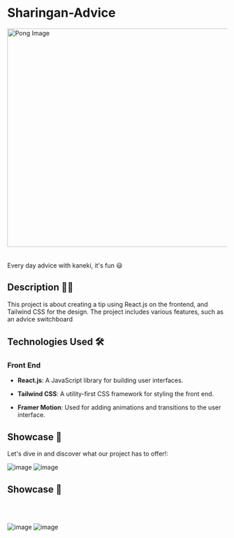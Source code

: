 ﻿# Sharingan-Advice

<img src="https://github.com/IlyassEzzam/Sharingan-Advice/assets/110631781/e89b20e2-349a-4952-9af5-190e927ce881" width="1000" height="500" alt="Pong Image" >
</br></br></br>
Every day advice with kaneki, it's fun 😃


## Description :man_technologist:

This project is about creating a tip using React.js on the frontend, and Tailwind CSS for the design. The project includes various features, such as an advice switchboard




## Technologies Used :hammer_and_wrench:
 

   ### Front End

  * **React.js**: A JavaScript library for building user interfaces.

  * **Tailwind CSS**: A utility-first CSS framework for styling the front end.

  * **Framer Motion**: Used for adding animations and transitions to the user interface.


## Showcase :sparkler:

Let's dive in and discover what our project has to offer!:

<img src="https://github.com/IlyassEzzam/Sharingan-Advice/assets/110631781/d4e64e34-b711-47df-8ce3-eb994e519ea9" alt="image">

<img src="https://github.com/IlyassEzzam/Sharingan-Advice/assets/110631781/955840a1-3c99-4ff8-bf57-cb61f9a37437" alt="image">

## Showcase :sparkler:
</br></br>

<img src="https://github.com/IlyassEzzam/Sharingan-Advice/assets/110631781/a2f81fa8-4b51-4b5c-b220-0058c18994e4" alt="image">
<img src="https://github.com/IlyassEzzam/Sharingan-Advice/assets/110631781/28758aa1-950b-4732-a4ad-6ac2eec8f572" alt="image">
